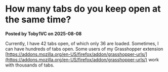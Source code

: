 # How many tabs do you keep open at the same time?

**Posted by Toby1VC on 2025-08-08**

Currently, I have 42 tabs open, of which only 36 are loaded. Sometimes, I can have hundreds of tabs open. Some users of my Grasshopper extension [https://addons.mozilla.org/en-US/firefox/addon/grasshopper-urls/](https://addons.mozilla.org/en-US/firefox/addon/grasshopper-urls/) work with thousands of tabs.